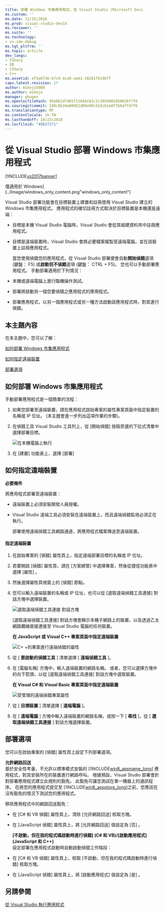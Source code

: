 ```yaml
---
title: 部署 Windows 市集應用程式，從 Visual Studio |Microsoft Docs
ms.custom: ''
ms.date: 11/15/2016
ms.prod: visual-studio-dev14
ms.reviewer: ''
ms.suite: ''
ms.technology:
- vs-ide-debug
ms.tgt_pltfrm: ''
ms.topic: article
dev_langs:
- FSharp
- VB
- CSharp
- C++
ms.assetid: ef3a0f36-bfc9-4ca0-aa61-18261f619bff
caps.latest.revision: 17
author: mikejo5000
ms.author: mikejo
manager: ghogen
ms.openlocfilehash: 95b0b2dfd85f1184dc81c2c395d902d50626f7f8
ms.sourcegitcommit: 240c8b34e80952d00e90c52dcb1a077b9aff47f6
ms.translationtype: MT
ms.contentlocale: zh-TW
ms.lasthandoff: 10/23/2018
ms.locfileid: "49827271"
---
```

# <a name="deploy-windows-store-apps-from-visual-studio"></a>從 Visual Studio 部署 Windows 市集應用程式
[!INCLUDE[vs2017banner](../includes/vs2017banner.md)]

僅適用於 Windows] (../Image/windows_only_content.png"windows_only_content")  
  
 Visual Studio 部署功能會在目標裝置上建置和註冊使用 Visual Studio 建立的 Windows 市集應用程式。 應用程式的確切註冊方式取決於目標裝置是本機還是遠端：  
  
- 目標是本機 Visual Studio 電腦時，Visual Studio 會從其組建資料夾中註冊應用程式。  
  
- 目標是遠端裝置時，Visual Studio 會將必要檔案複製至遠端電腦，並在該裝置上註冊應用程式。  
  
  當您使用偵錯您的應用程式，從 Visual Studio 部署便會自動**開始偵錯**選項 (鍵盤： F5) 或**啟動但不偵錯**選項 (鍵盤： CTRL + F5)。 您也可以手動部署應用程式。 手動部署適用於下列情況：  
  
- 本機或遠端電腦上進行臨機操作測試。  
  
- 部署將啟動另一個您要偵錯之應用程式的應用程式。  
  
- 部署應用程式，以另一個應用程式或另一種方法啟動該應用程式時，對其進行偵錯。  
  
##  <a name="BKMK_In_this_topic"></a> 本主題內容  
 在本主題中，您可以了解：  
  
 [如何部署 Windows 市集應用程式](#BKMK_How_to_deploy_a_Windows_Store_app)  
  
 [如何指定遠端裝置](#BKMK_How_to_specify_a_remote_device)  
  
 [部署選項](#BKMK_Deployment_options)  
  
##  <a name="BKMK_How_to_deploy_a_Windows_Store_app"></a> 如何部署 Windows 市集應用程式  
 手動部署應用程式是一個簡單的流程：  
  
1.  如果您部署至遠端裝置，請在應用程式啟始專案的屬性專案頁面中指定裝置的名稱或 IP 位址。 (本主題會進一步列出這項作業的步驟)。  
  
2.  在偵錯工具 Visual Studio 工具列上，從 [開始偵錯]  按鈕旁邊的下拉式清單中選擇部署目標。  
  
     ![在本機電腦上執行](../debugger/media/vsrun-f5-local.png "VSRUN_F5_Local")  
  
3.  在 [建置]  功能表上，選擇 [部署]   
  
##  <a name="BKMK_How_to_specify_a_remote_device"></a> 如何指定遠端裝置  
 **必要條件**  
  
 將應用程式部署至遠端裝置：  
  
-   遠端裝置上必須安裝開發人員授權。  
  
-   Visual Studio 遠端工具必須安裝在遠端裝置上，而且遠端偵錯監視必須正在執行。  
  
     部署使用遠端偵錯工具網路通道，將應用程式檔案傳送至遠端裝置。  
  
#### <a name="to-specify-a-remote-device"></a>指定遠端裝置  
  
1. 在啟始專案的 [偵錯] 屬性頁上，指定遠端部署目標的名稱或 IP 位址。  
  
2. 若要開啟 [偵錯] 屬性頁，請在 [方案總管] 中選擇專案，然後從捷徑功能表中選擇 [屬性]  。  
  
3. 然後選擇屬性頁視窗上的 [偵錯]  節點。  
  
4. 您可以輸入遠端裝置的名稱或 IP 位址，也可以從 [選取遠端偵錯工具連接]  對話方塊中選擇裝置。  
  
    ![選取遠端偵錯工具連接 對話方塊](../debugger/media/vsrun-selectremotedebuggerdlg.png "VSRUN_SelectRemoteDebuggerDlg")  
  
    [選取遠端偵錯工具連接]  對話方塊會顯示本機子網路上的裝置，以及透過乙太網路纜線直接連接至 Visual Studio 電腦的任何裝置。  
  
   **在 JavaScript 或 Visual C++ 專案頁面中指定遠端裝置**  
  
   ![C&#43; &#43;的專案進行遠端偵錯的屬性](../debugger/media/vsrun-cpp-projprop-remote.png "VSRUN_CPP_ProjProp_Remote")  
  
5. 從 [ **要啟動的偵錯工具** ] 清單選擇 [ **遠端偵錯工具** ]。  
  
6. 在 [電腦名稱]  方塊中，輸入遠端裝置的網路名稱。 或者，您可以選擇方塊中的向下箭頭，以從 [選取遠端偵錯工具連接] 對話方塊中選取裝置。  
  
   **在 Visual C# 和 Visual Basic 專案頁面中指定遠端裝置**  
  
   ![受管理的遠端偵錯專案屬性](../debugger/media/vsrun-managed-projprop-remote.png "VSRUN_Managed_ProjProp_Remote")  
  
7. 從 [ **目標裝置** ] 清單選擇 [ **遠端電腦** ]。  
  
8. 在 [ **遠端電腦** ] 方塊中輸入遠端裝置的網路名稱，或按一下 [ **尋找** ]，從 [ **選取遠端偵錯工具連接** ] 對話方塊選擇裝置。  
  
##  <a name="BKMK_Deployment_options"></a> 部署選項  
 您可以在啟始專案的 [偵錯] 屬性頁上設定下列部署選項。  
  
 **允許網路回送**  
 基於安全性考量，不允許以標準模式安裝的 [!INCLUDE[win8_appname_long](../includes/win8-appname-long-md.md)] 應用程式，對其安裝所在的裝置進行網路呼叫。 根據預設，Visual Studio 部署會針對部署應用程式建立此規則的豁免。 此豁免可讓您測試在單一機器上的通訊程序。 在將您的應用程式提交至 [!INCLUDE[win8_appstore_long](../includes/win8-appstore-long-md.md)]之前，您應該在沒有豁免的情況下測試您的應用程式。  
  
 移除應用程式中的網路回送豁免：  
  
- 在 [C# 和 VB 偵錯] 屬性頁上，清除 [允許網路回送]  核取方塊。  
  
- 在 [JavaScript 偵錯] 屬性頁上，將 [允許網路回送]  值設定為 [否] 。  
  
  **[不啟動，但在我的程式碼啟動時進行偵錯] (C# 和 VB)/[啟動應用程式] (JavaScript 和 C++)**  
  設定部署在應用程式啟動時自動啟動偵錯工作階段：  
  
- 在 [C# 和 VB 偵錯] 屬性頁上，核取 [不啟動，但在我的程式碼啟動時進行偵錯]  核取方塊。  
  
- 在 [JavaScript 偵錯] 屬性頁上，將 [啟動應用程式]  值設定為 [是] 。  
  
## <a name="see-also"></a>另請參閱  
 [從 Visual Studio 執行應用程式](../debugger/run-store-apps-from-visual-studio.md)



